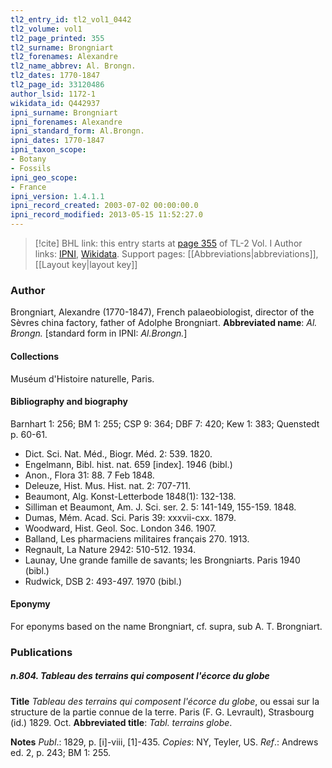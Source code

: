```yaml
---
tl2_entry_id: tl2_vol1_0442
tl2_volume: vol1
tl2_page_printed: 355
tl2_surname: Brongniart
tl2_forenames: Alexandre
tl2_name_abbrev: Al. Brongn.
tl2_dates: 1770-1847
tl2_page_id: 33120486
author_lsid: 1172-1
wikidata_id: Q442937
ipni_surname: Brongniart
ipni_forenames: Alexandre
ipni_standard_form: Al.Brongn.
ipni_dates: 1770-1847
ipni_taxon_scope: 
- Botany
- Fossils
ipni_geo_scope: 
- France
ipni_version: 1.4.1.1
ipni_record_created: 2003-07-02 00:00:00.0
ipni_record_modified: 2013-05-15 11:52:27.0
---
```


> [!cite] BHL link: this entry starts at [page 355](https://www.biodiversitylibrary.org/page/33120486) of TL-2 Vol. I
> Author links: [IPNI](https://www.ipni.org/a/1172-1), [Wikidata](https://www.wikidata.org/wiki/Q442937). Support pages: [[Abbreviations|abbreviations]], [[Layout key|layout key]]

### Author

Brongniart, Alexandre (1770-1847), French palaeobiologist, director of the Sèvres china factory, father of Adolphe Brongniart. 
**Abbreviated name**: *Al. Brongn.* \[standard form in IPNI: *Al.Brongn.*\]

#### Collections

Muséum d'Histoire naturelle, Paris.

#### Bibliography and biography

Barnhart 1: 256; BM 1: 255; CSP 9: 364; DBF 7: 420; Kew 1: 383; Quenstedt p. 60-61.
- Dict. Sci. Nat. Méd., Biogr. Méd. 2: 539. 1820.
- Engelmann, Bibl. hist. nat. 659 \[index\]. 1946 (bibl.)
- Anon., Flora 31: 88. 7 Feb 1848.
- Deleuze, Hist. Mus. Hist. nat. 2: 707-711.
- Beaumont, Alg. Konst-Letterbode 1848(1): 132-138.
- Silliman et Beaumont, Am. J. Sci. ser. 2. 5: 141-149, 155-159. 1848.
- Dumas, Mém. Acad. Sci. Paris 39: xxxvii-cxx. 1879.
- Woodward, Hist. Geol. Soc. London 346. 1907.
- Balland, Les pharmaciens militaires français 270. 1913.
- Regnault, La Nature 2942: 510-512. 1934.
- Launay, Une grande famille de savants; les Brongniarts. Paris 1940 (bibl.)
- Rudwick, DSB 2: 493-497. 1970 (bibl.)

#### Eponymy

For eponyms based on the name Brongniart, cf. supra, sub A. T. Brongniart.

### Publications

##### n.804. Tableau des terrains qui composent l'écorce du globe

**Title**
*Tableau des terrains qui composent l'écorce du globe*, ou essai sur la structure de la partie connue de la terre. Paris (F. G. Levrault), Strasbourg (id.) 1829. Oct.
**Abbreviated title**: *Tabl. terrains globe*.

**Notes**
*Publ*.: 1829, p. \[i\]-viii, \[1\]-435. *Copies*: NY, Teyler, US.
*Ref*.: Andrews ed. 2, p. 243; BM 1: 255.

